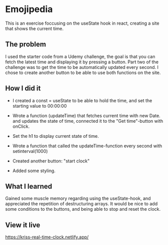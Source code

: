 # Emojipedia
This is an exercise foccusing on the useState hook in react, creating a site that shows the current time. 

## The problem
I used the starter code from a Udemy challenge, the goal is that you can fetch the latest time and displaying it by pressing a button. Part two of the challenge was to get the time to be automatically updated every second. I chose to create another button to be able to use both functions on the site. 

## How I did it
* I created a const = useState to be able to hold the time, and set the starting value to 00:00:00
* Wrote a function (updateTime) that fetches current time with new Date. and updates the state of time, connected it to the "Get time"-button with onClick. 
* Set the h1 to display current state of time. 

* Wrote a function that called the updateTime-function every second with setinterval(1000)
* Created another button: "start clock"
* Added some styling.

## What I learned
Gained some muscle memory regarding using the useState-hook, and appreciated the repetition of destructuring arrays. It would be nice to add some conditions to the buttons, and being able to stop and reset the clock.  

## View it live
https://kriss-real-time-clock.netlify.app/
